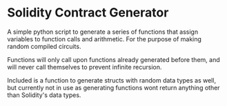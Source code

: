 # Solidity Contract Generator

A simple python script to generate a series of functions that assign variables to function calls and arithmetic. For the purpose of making random compiled circuits.

Functions will only call upon functions already generated before them, and will never call themselves to prevent infinite recursion.

Included is a function to generate structs with random data types as well, but currently not in use as generating functions wont return anything other than Solidity's data types.
